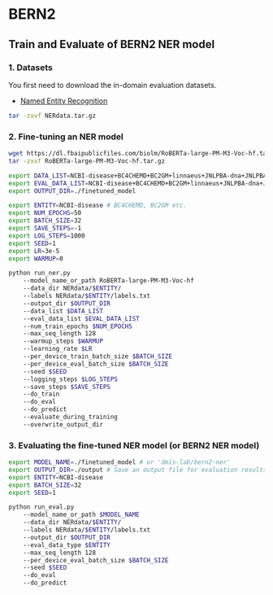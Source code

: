 # BERN2

## Train and Evaluate of BERN2 NER model

### 1. Datasets
You first need to download the in-domain evaluation datasets.
* [Named Entity Recognition](http://nlp.dmis.korea.edu/projects/bern2-sung-et-al-2022/NERdata.tar.gz)

```bash
tar -zxvf NERdata.tar.gz
```


### 2. Fine-tuning an NER model
```bash
wget https://dl.fbaipublicfiles.com/biolm/RoBERTa-large-PM-M3-Voc-hf.tar.gz
tar -zxvf RoBERTa-large-PM-M3-Voc-hf.tar.gz

export DATA_LIST=NCBI-disease+BC4CHEMD+BC2GM+linnaeus+JNLPBA-dna+JNLPBA-rna+JNLPBA-ct+JNLPBA-cl
export EVAL_DATA_LIST=NCBI-disease+BC4CHEMD+BC2GM+linnaeus+JNLPBA-dna+JNLPBA-rna+JNLPBA-ct+JNLPBA-cl
export OUTPUT_DIR=./finetuned_model

export ENTITY=NCBI-disease # BC4CHEMD, BC2GM etc.
export NUM_EPOCHS=50
export BATCH_SIZE=32
export SAVE_STEPS=-1
export LOG_STEPS=1000
export SEED=1
export LR=3e-5
export WARMUP=0

python run_ner.py
    --model_name_or_path RoBERTa-large-PM-M3-Voc-hf
    --data_dir NERdata/$ENTITY/
    --labels NERdata/$ENTITY/labels.txt
    --output_dir $OUTPUT_DIR
    --data_list $DATA_LIST
    --eval_data_list $EVAL_DATA_LIST
    --num_train_epochs $NUM_EPOCHS
    --max_seq_length 128
    --warmup_steps $WARMUP
    --learning_rate $LR
    --per_device_train_batch_size $BATCH_SIZE
    --per_device_eval_batch_size $BATCH_SIZE
    --seed $SEED
    --logging_steps $LOG_STEPS
    --save_steps $SAVE_STEPS
    --do_train
    --do_eval
    --do_predict
    --evaluate_during_training
    --overwrite_output_dir
```

### 3. Evaluating the fine-tuned NER model (or BERN2 NER model)
```bash
export MODEL_NAME=./finetuned_model # or 'dmis-lab/bern2-ner'
export OUTPUT_DIR=./output # Save an output file for evaluation results
export ENTITY=NCBI-disease
export BATCH_SIZE=32
export SEED=1

python run_eval.py 
    --model_name_or_path $MODEL_NAME
    --data_dir NERdata/$ENTITY/
    --labels NERdata/$ENTITY/labels.txt
    --output_dir $OUTPUT_DIR
    --eval_data_type $ENTITY
    --max_seq_length 128
    --per_device_eval_batch_size $BATCH_SIZE
    --seed $SEED
    --do_eval
    --do_predict
```

